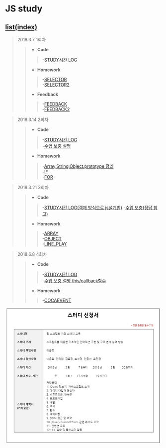 JS study 
=============

## [list(index)](https://yungvely.github.io/study/)

> 2018.3.7 1회차
>> - **Code**
>>>-[STUDY시간 LOG](https://yungvely.github.io/study/ex01_180307/test_onClass.html)
>> - **Homework**
>>>-[SELECTOR](https://yungvely.github.io/study/ex01_180307/exam/selector.html)  
>>>-[SELECTOR2](https://yungvely.github.io/study/ex01_180307/exam/selector2.html)
>> - **Feedback**
>>>-[FEEDBACK](https://yungvely.github.io/study/ex01_180307/exam/feedback1.html)  
>>>-[FEEDBACK2](https://yungvely.github.io/study/ex01_180307/exam/feedback2.html)

> 2018.3.14 2회차
>> - **Code**
>>>-[STUDY시간 LOG](https://yungvely.github.io/study/ex02_180314/test_onClass.html)<br/>
>>>-[수업 보충 설명](https://goo.gl/t1iap6)
>> - **Homework**
>>>-[Array,String,Object.prototype 정리](https://goo.gl/EgDuL2)  
>>>-[IF](https://yungvely.github.io/study/ex02_180314/exam/if.html)  
>>>-[FOR](https://yungvely.github.io/study/ex02_180314/exam/for.html)

> 2018.3.21 3회차
>> - **Code**
>>>-[STUDY시간 LOG(객체 방식으로 js설계법)](https://yungvely.github.io/study/ex03_180321/test_onClass.html)
>>>-[수업 보충(정답 참고)](https://goo.gl/dw3trL)
>> - **Homework**
>>>-[ARRAY](https://yungvely.github.io/study/ex03_180321/exam/array.html)  
>>>-[OBJECT](https://yungvely.github.io/study/ex03_180321/exam/object.html)<br/>
>>>-[LINE_PLAY](https://yungvely.github.io/study/ex03_180321/exam/lineplay/line_play.html)

> 2018.6.8 4회차
>> - **Code**
>>>-[STUDY시간 LOG](https://yungvely.github.io/study/ex04_180608/test_onClass.html)<br/>
>>>-[수업 보충 설명 this/callback함수](https://goo.gl/7RyDYp)
>> - **Homework**
>>>-[COCAEVENT](https://yungvely.github.io/study/ex04_180608/exam/index.html)  



![js_study](./js_sc.jpg)
